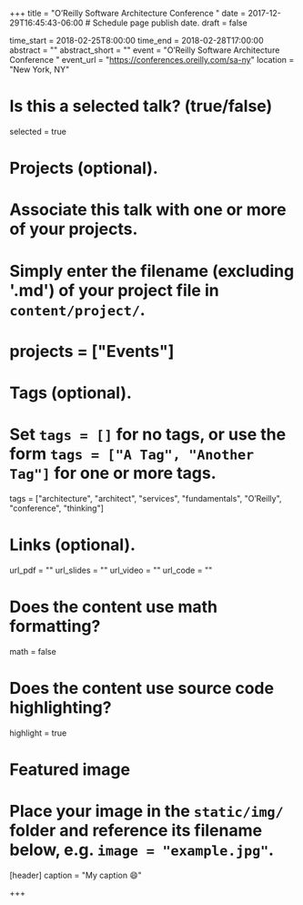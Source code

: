 +++
title = "O’Reilly Software Architecture Conference "
date = 2017-12-29T16:45:43-06:00  # Schedule page publish date.
draft = false

time_start = 2018-02-25T8:00:00
time_end = 2018-02-28T17:00:00
abstract = ""
abstract_short = ""
event = "O’Reilly Software Architecture Conference "
event_url = "https://conferences.oreilly.com/sa-ny"
location = "New York, NY"

# Is this a selected talk? (true/false)
selected = true

# Projects (optional).
#   Associate this talk with one or more of your projects.
#   Simply enter the filename (excluding '.md') of your project file in `content/project/`.
# projects = ["Events"]

# Tags (optional).
#   Set `tags = []` for no tags, or use the form `tags = ["A Tag", "Another Tag"]` for one or more tags.
tags = ["architecture", "architect", "services", "fundamentals", "O’Reilly", "conference", "thinking"]

# Links (optional).
url_pdf = ""
url_slides = ""
url_video = ""
url_code = ""

# Does the content use math formatting?
math = false

# Does the content use source code highlighting?
highlight = true

# Featured image
# Place your image in the `static/img/` folder and reference its filename below, e.g. `image = "example.jpg"`.
[header]
caption = "My caption :smile:"

+++
